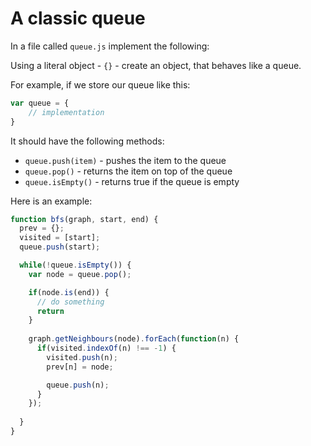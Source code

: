 # A classic queue

In a file called `queue.js` implement the following:

Using a literal object - `{}` - create an object, that behaves like a queue.

For example, if we store our queue like this:

```javascript
var queue = {
    // implementation
}
```

It should have the following methods:

* `queue.push(item)` - pushes the item to the queue
* `queue.pop()` - returns the item on top of the queue
* `queue.isEmpty()` - returns true if the queue is empty

Here is an example:

```javascript
function bfs(graph, start, end) {
  prev = {};
  visited = [start];
  queue.push(start);

  while(!queue.isEmpty()) {
    var node = queue.pop();

    if(node.is(end)) {
      // do something
      return
    }
    
    graph.getNeighbours(node).forEach(function(n) {
      if(visited.indexOf(n) !== -1) {
        visited.push(n);
        prev[n] = node;

        queue.push(n);
      }
    });
  
  }
}
```
